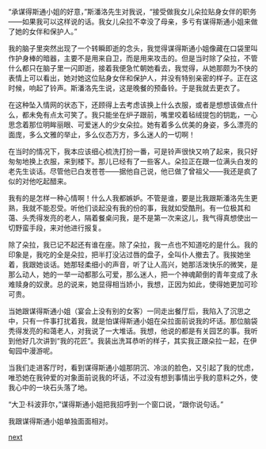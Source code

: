 
“承谋得斯通小姐的好意，”斯潘洛先生对我说，“接受做我女儿朵拉贴身女伴的职务——如果我可以这样说的话。我女儿朵拉不幸没了母亲，多亏有谋得斯通小姐来做了她的女伴和保护人。”

我的脑子里突然出现了一个转瞬即逝的念头，我觉得谋得斯通小姐像藏在口袋里叫作护身棒的暗器，主要不是用来自卫，而是用来攻击的。但是当时除了朵拉，不管什么都只在脑子里一闪即逝，接着我便急忙朝她看去，我觉得，从她那颇为不快的表情上可以看出，她对她这位贴身女伴和保护人，并没有特别亲密的样子。正在这时候，响起了铃声。斯潘洛先生说，这是晚餐的预备铃。于是我就去更衣了。

在这种坠入情网的状态下，还顾得上去考虑该换上什么衣服，或者是想想该做点什么，都未免有点太可笑了。我只能坐在炉子跟前，嘴里咬着毡绒提包的钥匙，一心思念着那位明眸丽眼、可爱迷人的少女朵拉。她有着多么优美的身姿，多么漂亮的面庞，多么文雅的举止，多么仪态万方，多么迷人的一切啊！

在当时的情况下，我本应该细心梳洗打扮一番，可是铃声很快又响了起来，我只好匆匆地换上衣服，来到楼下。那儿已经有了一些客人。朵拉正在跟一位满头白发的老先生谈话。尽管他已白发苍苍——据他自己说，他已做了曾祖父——我还是疯了似的对他吃起醋来。

我有的是怎样一种心情啊！什么人我都嫉妒。不管是谁，要是比我跟斯潘洛先生更熟，我就不能忍受。听他们谈起没有我的份的事，我就如受酷刑。有一位极其和蔼、头秃得发亮的老人，隔着餐桌问我，是不是第一次来这儿，我气得真想使出一切野蛮手段，来对他进行报复。

除了朵拉，我已记不起还有谁在座。除了朵拉，我一点也不知道吃的是什么。我的印象是，我吃的全是朵拉，把半打没沾过唇的盘子，全叫仆人撤去了。我挨她坐着，我跟她谈话。她那轻柔细小的声音，听了让人高兴，她那活泼快乐的微笑，是那么动人，她的一举一动都那么可爱，那么迷人，把一个神魂颠倒的青年变成了永难赎身的奴隶。总的说来，她显得相当娇小，我想，正因为如此，使得她更加可珍可贵。

当她跟谋得斯通小姐（宴会上没有别的女客）一同走出餐厅后，我陷入了沉思之中，只有一件事打扰着我，就是怕谋得斯通小姐在朵拉面前说我的坏话。那位脑袋秃得发亮的和蔼老人，对我说了一大堆话。我想，他说的都是有关园艺的事。我听到他好几次讲到“我的花匠”。我装出洗耳恭听的样子，其实我正跟朵拉一起，在伊甸园中漫游呢。

当我们走进客厅时，看到谋得斯通小姐那阴沉、冷淡的脸色，又引起了我的忧虑，唯恐她在我钟爱的对象面前说我的坏话，不过没有想到事情出乎我的意料之外，使我心中的一块石头落了地。

“大卫·科波菲尔，”谋得斯通小姐把我招呼到一个窗口说，“跟你说句话。”

我跟谋得斯通小姐单独面面相对。

[next](page349.md)